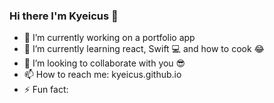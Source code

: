 ### Hi there I'm Kyeicus 👋


- 🔭 I’m currently working on a portfolio app
- 🌱 I’m currently learning react, Swift 💻 and how to cook 😂
- 👯 I’m looking to collaborate with you 😎
- 📫 How to reach me: kyeicus.github.io
- ⚡ Fun fact: 
